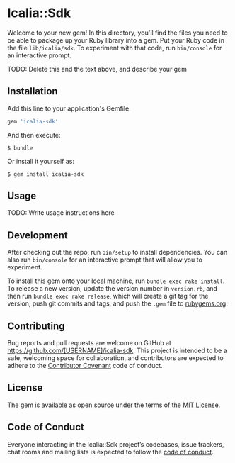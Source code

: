 # Icalia::Sdk

Welcome to your new gem! In this directory, you'll find the files you need to be able to package up your Ruby library into a gem. Put your Ruby code in the file `lib/icalia/sdk`. To experiment with that code, run `bin/console` for an interactive prompt.

TODO: Delete this and the text above, and describe your gem

## Installation

Add this line to your application's Gemfile:

```ruby
gem 'icalia-sdk'
```

And then execute:

    $ bundle

Or install it yourself as:

    $ gem install icalia-sdk

## Usage

TODO: Write usage instructions here

## Development

After checking out the repo, run `bin/setup` to install dependencies. You can also run `bin/console` for an interactive prompt that will allow you to experiment.

To install this gem onto your local machine, run `bundle exec rake install`. To release a new version, update the version number in `version.rb`, and then run `bundle exec rake release`, which will create a git tag for the version, push git commits and tags, and push the `.gem` file to [rubygems.org](https://rubygems.org).

## Contributing

Bug reports and pull requests are welcome on GitHub at https://github.com/[USERNAME]/icalia-sdk. This project is intended to be a safe, welcoming space for collaboration, and contributors are expected to adhere to the [Contributor Covenant](http://contributor-covenant.org) code of conduct.

## License

The gem is available as open source under the terms of the [MIT License](https://opensource.org/licenses/MIT).

## Code of Conduct

Everyone interacting in the Icalia::Sdk project’s codebases, issue trackers, chat rooms and mailing lists is expected to follow the [code of conduct](https://github.com/[USERNAME]/icalia-sdk/blob/master/CODE_OF_CONDUCT.md).
